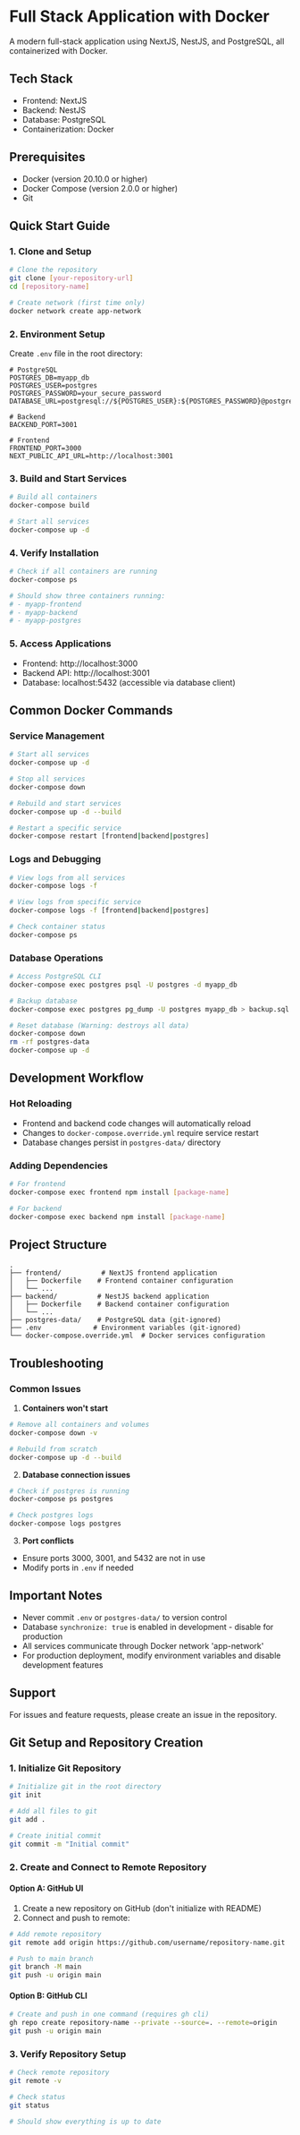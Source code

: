# Full Stack Application with Docker

A modern full-stack application using NextJS, NestJS, and PostgreSQL, all containerized with Docker.

## Tech Stack

- Frontend: NextJS
- Backend: NestJS
- Database: PostgreSQL
- Containerization: Docker

## Prerequisites

- Docker (version 20.10.0 or higher)
- Docker Compose (version 2.0.0 or higher)
- Git

## Quick Start Guide

### 1. Clone and Setup

```bash
# Clone the repository
git clone [your-repository-url]
cd [repository-name]

# Create network (first time only)
docker network create app-network
```

### 2. Environment Setup

Create `.env` file in the root directory:

```env
# PostgreSQL
POSTGRES_DB=myapp_db
POSTGRES_USER=postgres
POSTGRES_PASSWORD=your_secure_password
DATABASE_URL=postgresql://${POSTGRES_USER}:${POSTGRES_PASSWORD}@postgres:5432/${POSTGRES_DB}

# Backend
BACKEND_PORT=3001

# Frontend
FRONTEND_PORT=3000
NEXT_PUBLIC_API_URL=http://localhost:3001
```

### 3. Build and Start Services

```bash
# Build all containers
docker-compose build

# Start all services
docker-compose up -d
```

### 4. Verify Installation

```bash
# Check if all containers are running
docker-compose ps

# Should show three containers running:
# - myapp-frontend
# - myapp-backend
# - myapp-postgres
```

### 5. Access Applications

- Frontend: http://localhost:3000
- Backend API: http://localhost:3001
- Database: localhost:5432 (accessible via database client)

## Common Docker Commands

### Service Management
```bash
# Start all services
docker-compose up -d

# Stop all services
docker-compose down

# Rebuild and start services
docker-compose up -d --build

# Restart a specific service
docker-compose restart [frontend|backend|postgres]
```

### Logs and Debugging
```bash
# View logs from all services
docker-compose logs -f

# View logs from specific service
docker-compose logs -f [frontend|backend|postgres]

# Check container status
docker-compose ps
```

### Database Operations
```bash
# Access PostgreSQL CLI
docker-compose exec postgres psql -U postgres -d myapp_db

# Backup database
docker-compose exec postgres pg_dump -U postgres myapp_db > backup.sql

# Reset database (Warning: destroys all data)
docker-compose down
rm -rf postgres-data
docker-compose up -d
```

## Development Workflow

### Hot Reloading
- Frontend and backend code changes will automatically reload
- Changes to `docker-compose.override.yml` require service restart
- Database changes persist in `postgres-data/` directory

### Adding Dependencies
```bash
# For frontend
docker-compose exec frontend npm install [package-name]

# For backend
docker-compose exec backend npm install [package-name]
```

## Project Structure
```
.
├── frontend/          # NextJS frontend application
│   ├── Dockerfile    # Frontend container configuration
│   └── ...
├── backend/          # NestJS backend application
│   ├── Dockerfile    # Backend container configuration
│   └── ...
├── postgres-data/    # PostgreSQL data (git-ignored)
├── .env             # Environment variables (git-ignored)
└── docker-compose.override.yml  # Docker services configuration
```

## Troubleshooting

### Common Issues

1. **Containers won't start**
```bash
# Remove all containers and volumes
docker-compose down -v

# Rebuild from scratch
docker-compose up -d --build
```

2. **Database connection issues**
```bash
# Check if postgres is running
docker-compose ps postgres

# Check postgres logs
docker-compose logs postgres
```

3. **Port conflicts**
- Ensure ports 3000, 3001, and 5432 are not in use
- Modify ports in `.env` if needed

## Important Notes

- Never commit `.env` or `postgres-data/` to version control
- Database `synchronize: true` is enabled in development - disable for production
- All services communicate through Docker network 'app-network'
- For production deployment, modify environment variables and disable development features

## Support

For issues and feature requests, please create an issue in the repository.

## Git Setup and Repository Creation

### 1. Initialize Git Repository
```bash
# Initialize git in the root directory
git init

# Add all files to git
git add .

# Create initial commit
git commit -m "Initial commit"
```

### 2. Create and Connect to Remote Repository

#### Option A: GitHub UI
1. Create a new repository on GitHub (don't initialize with README)
2. Connect and push to remote:
```bash
# Add remote repository
git remote add origin https://github.com/username/repository-name.git

# Push to main branch
git branch -M main
git push -u origin main
```

#### Option B: GitHub CLI
```bash
# Create and push in one command (requires gh cli)
gh repo create repository-name --private --source=. --remote=origin
git push -u origin main
```

### 3. Verify Repository Setup
```bash
# Check remote repository
git remote -v

# Check status
git status

# Should show everything is up to date
```